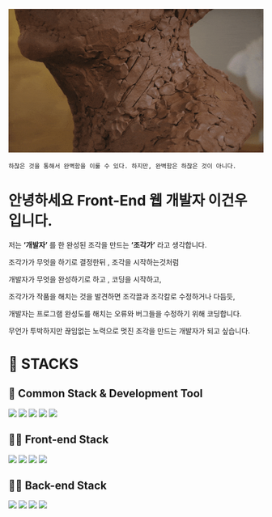 <p align="center">
  <a href="https://incongruous-canidae-4b5.notion.site/bef0b57c5f0f4e4c9fc5fd6db0715b15">
  	<img src="./pexels-tima-miroshnichenko.gif" alt=""/>  
  </a>
</p>



```
하찮은 것을 통해서 완벽함을 이룰 수 있다. 하지만, 완벽함은 하찮은 것이 아니다. 
```



# 안녕하세요 Front-End 웹 개발자 이건우 입니다. 

저는 **‘개발자’** 를 한 완성된 조각을 만드는 **‘조각가’** 라고 생각합니다.  

조각가가 무엇을 하기로 결정한뒤 , 조각을 시작하는것처럼

개발자가 무엇을 완성하기로 하고 , 코딩을 시작하고,

조각가가 작품을 해치는 것을 발견하면 조각끌과 조각칼로 수정하거나 다듬듯,

개발자는 프로그램 완성도를 해치는 오류와 버그들을 수정하기 위해 코딩합니다.

무언가 투박하지만 끊임없는 노력으로 멋진 조각을 만드는 개발자가 되고 싶습니다.



# 🎻 STACKS



## 🎨 Common Stack & Development Tool

<div align=left> 
 	<img src="https://img.shields.io/badge/javascript-F7DF1E?style=for-the-badge&logo=javascript&logoColor=black">
	<img src="https://img.shields.io/badge/html5-E34F26?style=for-the-badge&logo=html5&logoColor=white">
  	<img src="https://img.shields.io/badge/css-1572B6?style=for-the-badge&logo=css3&logoColor=white">
    <img src="https://img.shields.io/badge/Ubuntu-E95420?style=for-the-badge&logo=Ubuntu&logoColor=white">
    <img src="https://img.shields.io/badge/Visual Studio Code-007ACC?style=for-the-badge&logo=Visual Studio Code&logoColor=white">
</div>



## 👨‍🎨 Front-end Stack

<div align=left> 
	  <img src="https://img.shields.io/badge/react-61DAFB?style=for-the-badge&logo=react&logoColor=black">
    <img src="https://img.shields.io/badge/NextJs-000000?style=for-the-badge&logo=Next.js&logoColor=white">
    <img src="https://img.shields.io/badge/Redux-764ABC?style=for-the-badge&logo=Redux&logoColor=black">    	
	  <img src="https://img.shields.io/badge/styled_Component-DB7093?style=for-the-badge&logo=styled-components&logoColor=white"   
</div>



## 👨‍🔧 Back-end Stack

<div align=left> 
	<img src="https://img.shields.io/badge/Node.js-339933?style=for-the-badge&logo=Node.js&logoColor=white">
  <img src="https://img.shields.io/badge/Express-000000?style=for-the-badge&logo=Express&logoColor=white">    	
	<img src="https://img.shields.io/badge/MySQL-4479A1?style=for-the-badge&logo=MySQL&logoColor=white">
	<img src="https://img.shields.io/badge/MongoDB-47A248?style=for-the-badge&logo=MongoDB&logoColor=white">    	
</div>


